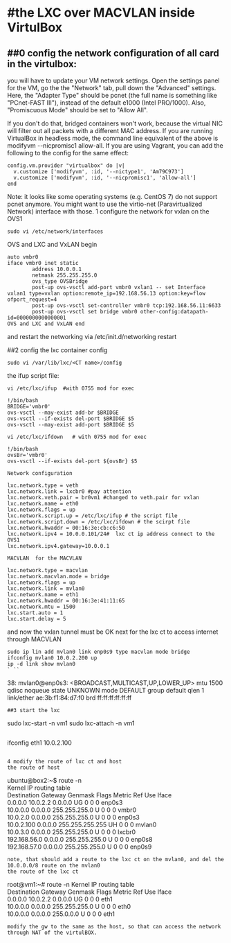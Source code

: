 #the LXC over MACVLAN inside VirtulBox
=======

##0 config the network configuration of all card in the virtulbox:
--------
you will have to update your VM network settings.
Open the settings panel for the VM, go the the "Network" tab, pull down the
"Advanced" settings. Here, the "Adapter Type" should be pcnet (the full
name is something like "PCnet-FAST III"), instead of the default e1000
(Intel PRO/1000). Also, "Promiscuous Mode" should be set to "Allow All".

If you don't do that, bridged containers won't work, because the virtual
NIC will filter out all packets with a different MAC address. If you are
running VirtualBox in headless mode, the command line equivalent of the above
is modifyvm --nicpromisc1 allow-all. If you are using Vagrant, you can add
the following to the config for the same effect:

	config.vm.provider "virtualbox" do |v|
	  v.customize ['modifyvm', :id, '--nictype1', 'Am79C973']
	  v.customize ['modifyvm', :id, '--nicpromisc1', 'allow-all']
	end

Note: it looks like some operating systems (e.g. CentOS 7) do not support
pcnet anymore. You might want to use the virtio-net (Paravirtualized
Network) interface with those.
1 configure the network for vxlan on the OVS1
```
sudo vi /etc/network/interfaces
```
OVS and LXC and VxLAN begin
```
auto vmbr0
iface vmbr0 inet static
        address 10.0.0.1
        netmask 255.255.255.0
        ovs_type OVSBridge
        post-up ovs-vsctl add-port vmbr0 vxlan1 -- set Interface vxlan1 type=vxlan option:remote_ip=192.168.56.13 option:key=flow ofport_request=4
        post-up ovs-vsctl set-controller vmbr0 tcp:192.168.56.11:6633
        post-up ovs-vsctl set bridge vmbr0 other-config:datapath-id=0000000000000001
OVS and LXC and VxLAN end
```
and restart the networking via /etc/init.d/networking restart

##2 config the lxc container config
```
sudo vi /var/lib/lxc/<CT name>/config
```
the ifup script file:
```
vi /etc/lxc/ifup  #with 0755 mod for exec
```
```
!/bin/bash
BRIDGE='vmbr0'
ovs-vsctl --may-exist add-br $BRIDGE
ovs-vsctl --if-exists del-port $BRIDGE $5
ovs-vsctl --may-exist add-port $BRIDGE $5
```
```
vi /etc/lxc/ifdown   # with 0755 mod for exec
```
```
!/bin/bash
ovsBr='vmbr0'
ovs-vsctl --if-exists del-port ${ovsBr} $5
```

`Network configuration`
```
lxc.network.type = veth
lxc.network.link = lxcbr0 #pay attention
lxc.network.veth.pair = br0vm1 #changed to veth.pair for vxlan
lxc.network.name = eth0
lxc.network.flags = up
lxc.network.script.up = /etc/lxc/ifup # the script file 
lxc.network.script.down = /etc/lxc/ifdown # the scirpt file 
lxc.network.hwaddr = 00:16:3e:cb:c6:50
lxc.network.ipv4 = 10.0.0.101/24#  lxc ct ip address connect to the OVS1
lxc.network.ipv4.gateway=10.0.0.1
```

`MACVLAN  for the MACVLAN `
```
lxc.network.type = macvlan
lxc.network.macvlan.mode = bridge
lxc.network.flags = up
lxc.network.link = mvlan0
lxc.network.name = eth1
lxc.network.hwaddr = 00:16:3e:41:11:65
lxc.network.mtu = 1500
lxc.start.auto = 1
lxc.start.delay = 5
```
and now the vxlan tunnel must be OK
next for the lxc ct to access  internet through MACVLAN


```
sudo ip lin add mvlan0 link enp0s9 type macvlan mode bridge
ifconfig mvlan0 10.0.2.200 up
ip -d link show mvlan0
` `` 
```
38: mvlan0@enp0s3: <BROADCAST,MULTICAST,UP,LOWER_UP> mtu 1500 qdisc noqueue state UNKNOWN mode DEFAULT group default qlen 1
    link/ether ae:3b:f1:84:d7:f0 brd ff:ff:ff:ff:ff:ff
 ```
##3 start the lxc 
```
sudo lxc-start -n vm1
sudo lxc-attach -n vm1
```
```
ifconfig eth1 10.0.2.100 
```

4 modify the route of lxc ct and host
the route of host
```
ubuntu@box2:~$ route -n<br>
Kernel IP routing table<br>
Destination	Gateway	Genmask	Flags Metric Ref    Use Iface<br>
0.0.0.0	10.0.2.2        0.0.0.0	UG    0      0        0 enp0s3<br>
10.0.0.0        0.0.0.0	255.255.255.0   U     0      0        0 vmbr0<br>
10.0.2.0        0.0.0.0	255.255.255.0   U     0      0        0 enp0s3<br>
10.0.2.100      0.0.0.0	255.255.255.255 UH    0      0        0 mvlan0<br>
10.0.3.0        0.0.0.0	255.255.255.0   U     0      0        0 lxcbr0<br>
192.168.56.0    0.0.0.0	255.255.255.0   U     0      0        0 enp0s8<br>
192.168.57.0    0.0.0.0	255.255.255.0   U     0      0        0 enp0s9<br>
```
note, that should add a route to the lxc ct on the mvlan0, and del the 10.0.0.0/8 route on the mvlan0
the route of the lxc ct
```
root@vm1:~# route -n
Kernel IP routing table<br>
Destination     Gateway	Genmask	Flags Metric Ref    Use Iface<br>
0.0.0.0	10.0.2.2        0.0.0.0	UG    0      0        0 eth1<br>
10.0.0.0        0.0.0.0	255.255.255.0   U     0      0        0 eth0<br>
10.0.0.0        0.0.0.0	255.0.0.0       U     0      0        0 eth1<br>
```
modify the gw to the same as the host, so that can access the network through NAT of the virtulBOX.





